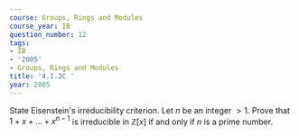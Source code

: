 ```yaml
---
course: Groups, Rings and Modules
course_year: IB
question_number: 12
tags:
- IB
- '2005'
- Groups, Rings and Modules
title: '4.I.2C '
year: 2005
---
```



State Eisenstein's irreducibility criterion. Let $n$ be an integer $>1$. Prove that $1+x+\ldots+x^{n-1}$ is irreducible in $\mathbb{Z}[x]$ if and only if $n$ is a prime number.
